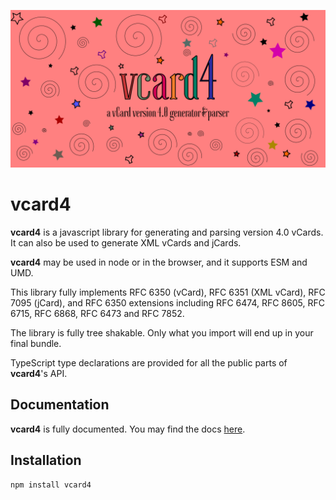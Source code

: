 ![vcard4](https://raw.githubusercontent.com/kelseykm/banners/main/vcard4/banner.png)

# vcard4

**vcard4** is a javascript library for generating and parsing version 4.0 vCards. It can also be used to generate XML vCards and jCards.

**vcard4** may be used in node or in the browser, and it supports ESM and UMD.

This library fully implements RFC 6350 (vCard), RFC 6351 (XML vCard), RFC 7095 (jCard), and RFC 6350 extensions including RFC 6474, RFC 8605, RFC 6715, RFC 6868, RFC 6473 and RFC 7852.

The library is fully tree shakable. Only what you import will end up in your final bundle.

TypeScript type declarations are provided for all the public parts of **vcard4**'s API.

## Documentation

**vcard4** is fully documented. You may find the docs [here](https://kelseykm.github.io/vcard4/).

## Installation

```
npm install vcard4
```
